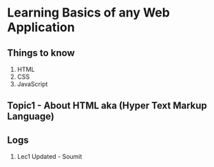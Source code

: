 # Learning Basics of any Web Application

## Things to know

1. HTML
1. CSS
1. JavaScript

## Topic1 - About HTML aka (Hyper Text Markup Language)

## Logs

1. Lec1 Updated - Soumit

